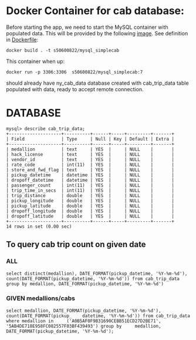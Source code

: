 # Docker Container for cab database:
Before starting the app, we need to start the MySQL container with populated data. This will be provided by the following [image](https://cloud.docker.com/u/s50600822/repository/docker/s50600822/mysql_simplecab). See definition in [Dockerfile](https://github.com/s50600822/nycab/blob/master/scripts/Dockerfile):

    docker build . -t s50600822/mysql_simplecab

This container when up:

    docker run -p 3306:3306  s50600822/mysql_simplecab:7
should already have ny_cab_data database created with cab_trip_data table populated with data, ready to accept remote connection.

# DATABASE

    mysql> describe cab_trip_data;
    +--------------------+----------+------+-----+---------+-------+
    | Field              | Type     | Null | Key | Default | Extra |
    +--------------------+----------+------+-----+---------+-------+
    | medallion          | text     | YES  |     | NULL    |       |
    | hack_license       | text     | YES  |     | NULL    |       |
    | vendor_id          | text     | YES  |     | NULL    |       |
    | rate_code          | int(11)  | YES  |     | NULL    |       |
    | store_and_fwd_flag | text     | YES  |     | NULL    |       |
    | pickup_datetime    | datetime | YES  |     | NULL    |       |
    | dropoff_datetime   | datetime | YES  |     | NULL    |       |
    | passenger_count    | int(11)  | YES  |     | NULL    |       |
    | trip_time_in_secs  | int(11)  | YES  |     | NULL    |       |
    | trip_distance      | double   | YES  |     | NULL    |       |
    | pickup_longitude   | double   | YES  |     | NULL    |       |
    | pickup_latitude    | double   | YES  |     | NULL    |       |
    | dropoff_longitude  | double   | YES  |     | NULL    |       |
    | dropoff_latitude   | double   | YES  |     | NULL    |       |
    +--------------------+----------+------+-----+---------+-------+
    14 rows in set (0.00 sec)

## To query cab trip count on given date
### ALL
    select distinct(medallion), DATE_FORMAT(pickup_datetime, '%Y-%m-%d'), count(DATE_FORMAT(pickup_datetime, '%Y-%m-%d')) from cab_trip_data group by medallion, DATE_FORMAT(pickup_datetime, '%Y-%m-%d')

### GIVEN medallions/cabs
    select medallion, DATE_FORMAT(pickup_datetime, '%Y-%m-%d'), count(DATE_FORMAT(pickup_    datetime, '%Y-%m-%d')) from cab_trip_data  where medallion in     ('A0B5AF0F9B31690CEBB51ECD27D2BE71', '5AB4DE718E958FC082557F03BF439493') group by     medallion, DATE_FORMAT(pickup_datetime, '%Y-%m-%d');
